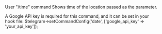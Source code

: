 User "/time" command
Shows time of the location passed as the parameter.

A Google API key is required for this command, and it can be set in your hook file:
$telegram->setCommandConfig('date', ['google_api_key' => 'your_api_key']);
 
